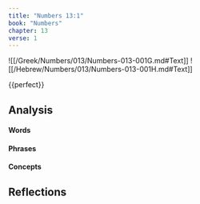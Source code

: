 ```yaml
---
title: "Numbers 13:1"
book: "Numbers"
chapter: 13
verse: 1
---
```

![[/Greek/Numbers/013/Numbers-013-001G.md#Text]]
![[/Hebrew/Numbers/013/Numbers-013-001H.md#Text]]

{{perfect}}

## Analysis

#### Words

#### Phrases

#### Concepts

## Reflections
